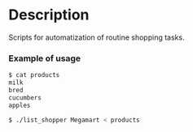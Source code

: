 # Description

Scripts for automatization of routine shopping tasks.

### Example of usage

``` bash
$ cat products
milk
bred
cucumbers
apples

$ ./list_shopper Megamart < products
```
